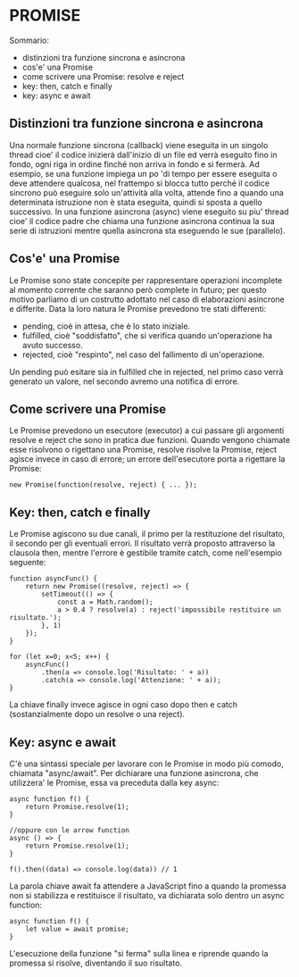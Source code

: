 # PROMISE

Sommario:
- distinzioni tra funzione sincrona e asincrona
- cos'e' una Promise
- come scrivere una Promise: resolve e reject
- key: then, catch e finally
- key: async e await

## Distinzioni tra funzione sincrona e asincrona

Una normale funzione sincrona (callback) viene eseguita in un singolo thread cioe' il codice inizierà dall'inizio di un file ed verrà eseguito fino in fondo, ogni riga in ordine finché non arriva in fondo e si fermerà. Ad esempio, se una funzione impiega un po 'di tempo per essere eseguita o deve attendere qualcosa, nel frattempo si blocca tutto perché il codice sincrono può eseguire solo un'attività alla volta, attende fino a quando una determinata istruzione non è stata eseguita, quindi si sposta a quello successivo.
In una funzione asincrona (async) viene eseguito su piu' thread cioe' il codice padre che chiama una funzione asincrona continua la sua serie di istruzioni mentre quella asincrona sta eseguendo le sue (parallelo).

## Cos'e' una Promise

Le Promise sono state concepite per rappresentare operazioni incomplete al momento corrente che saranno però complete in futuro; per questo motivo parliamo di un costrutto adottato nel caso di elaborazioni asincrone e differite. Data la loro natura le Promise prevedono tre stati differenti:

- pending, cioè in attesa, che è lo stato iniziale.
- fulfilled, cioè "soddisfatto", che si verifica quando un'operazione ha avuto successo.
- rejected, cioè "respinto", nel caso del fallimento di un'operazione.

Un pending può esitare sia in fulfilled che in rejected, nel primo caso verrà generato un valore, nel secondo avremo una notifica di errore.

## Come scrivere una Promise

Le Promise prevedono un esecutore (executor) a cui passare gli argomenti resolve e reject che sono in pratica due funzioni. Quando vengono chiamate esse risolvono o rigettano una Promise, resolve risolve la Promise, reject agisce invece in caso di errore; un errore dell'esecutore porta a rigettare la Promise:

    new Promise(function(resolve, reject) { ... });

## Key: then, catch e finally

Le Promise agiscono su due canali, il primo per la restituzione del risultato, il secondo per gli eventuali errori. Il risultato verrà proposto attraverso la clausola then, mentre l'errore è gestibile tramite catch, come nell'esempio seguente:

    function asyncFunc() {
        return new Promise((resolve, reject) => {
            setTimeout(() => {
                const a = Math.random();
                a > 0.4 ? resolve(a) : reject('impossibile restituire un risultato.');
            }, 1)
        });
    }

    for (let x=0; x<5; x++) {
        asyncFunc()
            .then(a => console.log('Risultato: ' + a))
            .catch(a => console.log('Attenzione: ' + a));
    }

La chiave finally invece agisce in ogni caso dopo then e catch (sostanzialmente dopo un resolve o una reject).

## Key: async e await

C'è una sintassi speciale per lavorare con le Promise in modo più comodo, chiamata "async/await". Per dichiarare una funzione asincrona, che utilizzera' le Promise, essa va preceduta dalla key async:

    async function f() {
        return Promise.resolve(1);
    }

    //oppure con le arrow function
    async () => {
        return Promise.resolve(1);
    }

    f().then((data) => console.log(data)) // 1

La parola chiave await fa attendere a JavaScript fino a quando la promessa non si stabilizza e restituisce il risultato, va dichiarata solo dentro un async function:

    async function f() {
        let value = await promise;
    }

L'esecuzione della funzione "si ferma" sulla linea e riprende quando la promessa si risolve, diventando il suo risultato. 
